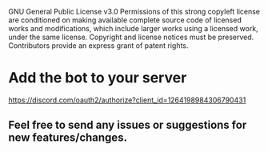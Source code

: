GNU General Public License v3.0
Permissions of this strong copyleft license are conditioned on making available complete source code of licensed works and modifications, which include larger works using a licensed work, under the same license. Copyright and license notices must be preserved. Contributors provide an express grant of patent rights.

# Add the bot to your server

https://discord.com/oauth2/authorize?client_id=1264198984306790431

## Feel free to send any issues or suggestions for new features/changes.
